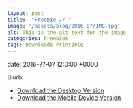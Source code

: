 ```yaml
---
layout: post
title:  "Freebie // "
image: '/assets/blog/2016_0?/IMG.jpg'
alt: This is the alt text for the image
categories: Freebies
tags: Downloads Printable
---
```


date:   2016-??-0? 12:0:00 +0000

Blurb

+ [Download the Desktop Version](URL)
+ [Download the Mobile Device Version](URL)